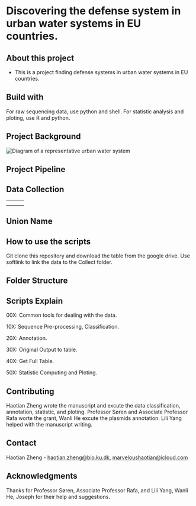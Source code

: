 # Discovering the defense system in urban water systems in EU countries.

## About this project

- This is a project finding defense systems in urban water systems in EU countries.

## Build with

For raw sequencing data, use python and shell. For statistic analysis and ploting, use R and python.

## Project Background

![Diagram of a representative urban water system](https://github.com/user-attachments/assets/b7951960-fbf7-4f81-ad8c-71931fd9fd80)

## Project Pipeline



## Data Collection

|   |   |   |
| --- | --- | --- |
|   |   |   |
|   |   |   |

## Union Name

## How to use the scripts

Git clone this repository and download the table from the google drive. Use softlink to link the data to the Collect folder.

## Folder Structure



## Scripts Explain

00X: Common tools for dealing with the data.

10X: Sequence Pre-processing, Classification.

20X: Annotation.

30X: Original Output to table.

40X: Get Full Table.

50X: Statistic Computing and Ploting.

## Contributing

Haotian Zheng wrote the manuscript and excute the data classification, annotation, statistic, and
ploting. Professor Søren and Associate Professor Rafa worte the grant, Wanli He excute the plasmids
annotation. Lili Yang helped with the manuscript writing.

## Contact

Haotian Zheng - haotian.zheng@bio.ku.dk, marveloushaotian@icloud.com

## Acknowledgments

Thanks for Professor Søren, Associate Professor Rafa, and Lili Yang, Wanli He, Joseph for their help and suggestions.
